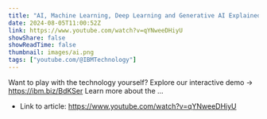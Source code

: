 ```yaml
---
title: "AI, Machine Learning, Deep Learning and Generative AI Explained"
date: 2024-08-05T11:00:52Z
link: https://www.youtube.com/watch?v=qYNweeDHiyU
showShare: false
showReadTime: false
thumbnail: images/ai.png
tags: ["youtube.com/@IBMTechnology"]
---
```

Want to play with the technology yourself? Explore our interactive demo → https://ibm.biz/BdKSer Learn more about the ...

- Link to article: https://www.youtube.com/watch?v=qYNweeDHiyU